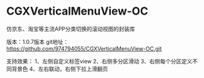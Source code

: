 # CGXVerticalMenuView-OC

仿京东、淘宝等主流APP分类切换的滚动视图的封装库

版本：1.0.7版本
git地址：https://github.com/974794055/CGXVerticalMenuView-OC.git


支持效果：
1、左侧自定义标签view
2、右侧多分区滑动
3、右侧每个分区定义不同背景色
4、左右联动，右侧下拉上滑翻页
